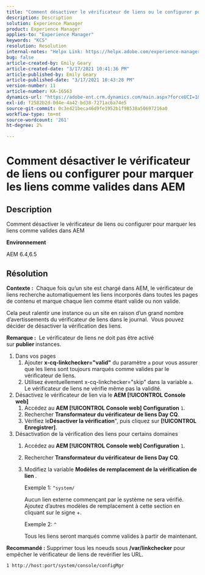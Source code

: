 ```yaml
---
title: "Comment désactiver le vérificateur de liens ou le configurer pour marquer les liens comme valides dans AEM"
description: Description
solution: Experience Manager
product: Experience Manager
applies-to: "Experience Manager"
keywords: "KCS"
resolution: Resolution
internal-notes: "Helpx Link: https://helpx.adobe.com/experience-manager/kb/how-to-configure-linkchecker-tomark-alllinks-asvalid.html"
bug: false
article-created-by: Emily Geary
article-created-date: "3/17/2021 10:41:36 PM"
article-published-by: Emily Geary
article-published-date: "3/17/2021 10:43:28 PM"
version-number: 11
article-number: KA-16563
dynamics-url: "https://adobe-ent.crm.dynamics.com/main.aspx?forceUCI=1&pagetype=entityrecord&etn=knowledgearticle&id=21d0f7ed-7187-eb11-a812-000d3a593216"
exl-id: f2582b2d-0d4e-4a42-bd38-7271ac6a74e5
source-git-commit: 0c3e421beca46d9fe1952b1f98538a50697216a0
workflow-type: tm+mt
source-wordcount: '261'
ht-degree: 2%

---
```


# Comment désactiver le vérificateur de liens ou configurer pour marquer les liens comme valides dans AEM

## Description


Comment désactiver le vérificateur de liens ou configurer pour marquer les liens comme valides dans AEM

<b>Environnement</b>

AEM 6.4,6.5


## Résolution


<b>Contexte :</b>  Chaque fois qu’un site est chargé dans AEM, le vérificateur de liens recherche automatiquement les liens incorporés dans toutes les pages de contenu et marque chaque lien comme étant valide ou non valide.

Cela peut ralentir une instance ou un site en raison d’un grand nombre d’avertissements du vérificateur de liens dans le journal.  Vous pouvez décider de désactiver la vérification des liens.

<b>Remarque :</b>  Le vérificateur de liens ne doit pas être activé sur <b>publier </b>instances.



1. Dans vos pages
   1. Ajouter <b>x-cq-linkchecker=&quot;valid&quot;</b> du paramètre `a` pour vous assurer que les liens sont toujours marqués comme valides par le vérificateur de liens.
   2. Utilisez éventuellement x-cq-linkchecker=&quot;skip&quot; dans la variable `a`. Le vérificateur de liens ne vérifie même pas la validité.
2. Désactivez le vérificateur de lien via le <b>AEM [!UICONTROL Console web]</b>
   1. Accédez au <b>AEM [!UICONTROL Console web] Configuration</b> `1`.
   2. Rechercher <b>Transformateur du vérificateur de liens Day CQ</b>.
   3. Vérifiez le<b>Désactiver la vérification</b>&quot;, puis cliquez sur <b>[!UICONTROL Enregistrer]</b>.
3. Désactivation de la vérification des liens pour certains domaines
   1. Accédez au <b>AEM [!UICONTROL Console web] Configuration</b> `1`.
   2. Rechercher <b>Transformateur du vérificateur de liens Day CQ</b>.
   3. Modifiez la variable <b>Modèles de remplacement de la vérification de lien </b>.



      Exemple 1: `^system/`

      Aucun lien externe commençant par le système ne sera vérifié.  Ajoutez d’autres modèles de remplacement à cette section en cliquant sur le signe +. 



      Exemple 2: `^`

      Tous les liens seront marqués comme valides à partir de maintenant.




<b>Recommandé :</b> Supprimer tous les noeuds sous <b>/var/linkchecker</b> pour empêcher le vérificateur de liens de revérifier les URL.

`1 http://host:port/system/console/configMgr`
